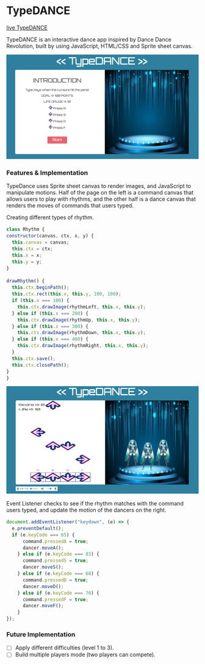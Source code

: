 # TypeDANCE

[live TypeDANCE](https://hobara.github.io/TypeDance/)

TypeDANCE is an interactive dance app inspired by Dance Dance Revolution, built by using JavaScript, HTML/CSS and Sprite sheet canvas.

![homescreen](./assets/images/start.png)

### Features & Implementation
TypeDance uses Sprite sheet canvas to render images, and JavaScript to manipulate motions.
Half of the page on the left is a command canvas that allows users to play with rhythms, and the other half is a dance canvas that renders the moves of commands that users typed.

Creating different types of rhythm.
``` javascript rhythm.js
class Rhythm {
constructor(canvas, ctx, x, y) {
  this.canvas = canvas;
  this.ctx = ctx;
  this.x = x;
  this.y = y;
}

drawRhythm() {
  this.ctx.beginPath();
  this.ctx.rect(this.x, this.y, 100, 100);
  if (this.x === 100) {
    this.ctx.drawImage(rhythmLeft, this.x, this.y);
  } else if (this.x === 200) {
    this.ctx.drawImage(rhythmUp, this.x, this.y);
  } else if (this.x === 300) {
    this.ctx.drawImage(rhythmDown, this.x, this.y);
  } else if (this.x === 400) {
    this.ctx.drawImage(rhythmRight, this.x, this.y);
  }
  this.ctx.save();
  this.ctx.closePath();
}
}
```

![homescreen](./assets/images/play.png)

Event Listener checks to see if the rhythm matches with the command users typed, and update the motion of the dancers on the right.  
```javascript type_dance.js
document.addEventListener("keydown", (e) => {
  e.preventDefault();
  if (e.keyCode === 65) {
      command.pressedA = true;
      dancer.moveA();
    } else if (e.keyCode === 83) {
      command.pressedS = true;
      dancer.moveS();
    } else if (e.keyCode === 68) {
      command.pressedD = true;
      dancer.moveD();
    } else if (e.keyCode === 70) {
      command.pressedF = true;
      dancer.moveF();
    }
});
```

### Future Implementation
- [ ] Apply different difficulties (level 1 to 3).
- [ ] Build multiple players mode (two players can compete).
